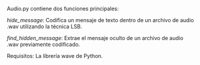 Audio.py contiene dos funciones principales:

*hide_message*: Codifica un mensaje de texto dentro de un archivo de audio .wav utilizando la técnica LSB.

*find_hidden_message*: Extrae el mensaje oculto de un archivo de audio .wav previamente codificado.

Requisitos:
La librería wave de Python.
